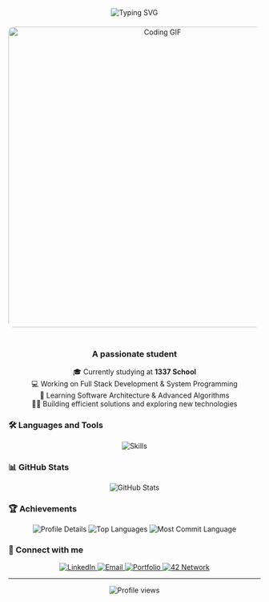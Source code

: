 <div align="center">
  <img src="https://readme-typing-svg.herokuapp.com/?font=Fira+Code&size=40&center=true&vCenter=true&width=435&lines=Hi+there!+👋;I'm+Radouane+Tamouss!" alt="Typing SVG" />
</div>

<div align="center">
  <img src="https://media.giphy.com/media/26tn33aiTi1jkl6H6/giphy.gif" alt="Coding GIF" width="600" style="border-radius: 10px; margin: 20px 0;" />
</div>

<h3 align="center">A passionate student</h3>

<p align="center">
  🎓 Currently studying at <strong>1337 School</strong><br>
  💻 Working on Full Stack Development & System Programming<br>
  🌱 Learning Software Architecture & Advanced Algorithms<br>
  👨‍💻 Building efficient solutions and exploring new technologies
</p>

### 🛠️ Languages and Tools

<p align="center">
  <img src="https://skillicons.dev/icons?i=c,cpp,php,js,mysql,git,wordpress,laravel,tailwind,figma" alt="Skills" />
</p>

### 📊 GitHub Stats

<div align="center">
  <img src="https://github-readme-stats.vercel.app/api?username=radouane-tamouss&show_icons=true&theme=tokyonight" alt="GitHub Stats" />
</div>

### 🏆 Achievements

<div align="center">
  <img src="https://github-profile-summary-cards.vercel.app/api/cards/profile-details?username=radouane-tamouss&theme=tokyonight" alt="Profile Details" />
  <img src="https://github-profile-summary-cards.vercel.app/api/cards/repos-per-language?username=radouane-tamouss&theme=tokyonight" alt="Top Languages" />
  <img src="https://github-profile-summary-cards.vercel.app/api/cards/most-commit-language?username=radouane-tamouss&theme=tokyonight" alt="Most Commit Language" />
</div>

### 🤝 Connect with me

<p align="center">
  <a href="https://linkedin.com/in/radouane-tamouss" target="_blank">
    <img src="https://img.shields.io/badge/LinkedIn-0077B5?style=for-the-badge&logo=linkedin&logoColor=white" alt="LinkedIn" />
  </a>
  <a href="mailto:tamouss.radouane@gmail.com">
    <img src="https://img.shields.io/badge/Email-D14836?style=for-the-badge&logo=gmail&logoColor=white" alt="Email" />
  </a>
  <a href="https://radouane-tamouss.github.io" target="_blank">
    <img src="https://img.shields.io/badge/Portfolio-000000?style=for-the-badge&logo=About.me&logoColor=white" alt="Portfolio" />
  </a>
  <a href="https://profile.intra.42.fr/users/rtamouss" target="_blank">
    <img src="https://img.shields.io/badge/42%20Network-000000?style=for-the-badge&logo=42&logoColor=white" alt="42 Network" />
  </a>
</p>

---

<p align="center">
  <img src="https://komarev.com/ghpvc/?username=radouane-tamouss&color=blueviolet" alt="Profile views" />
</p>
